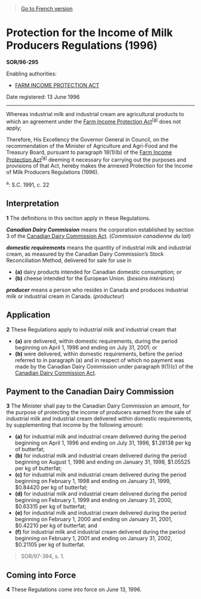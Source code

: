 > [Go to French version](/fr/Règlements/Décrets,%20ordonnances%20et%20règlements%20statutaires/96/295.md)

# Protection for the Income of Milk Producers Regulations (1996)

**SOR/96-295**

Enabling authorities: 
- [FARM INCOME PROTECTION ACT](/en/Acts/Statutes%20of%20Canada/1991/c.%2022.md)

Date registered: 13 June 1996

----------

Whereas industrial milk and industrial cream are agricultural products to which an agreement under the [Farm Income Protection Act](/en/Acts/Statutes%20of%20Canada/1991/c.%2022.md)<sup><a href='#footnotea_e'>[a]</a></sup> does not apply;

Therefore, His Excellency the Governor General in Council, on the recommendation of the Minister of Agriculture and Agri-Food and the Treasury Board, pursuant to paragraph 18(1)(b) of the [Farm Income Protection Act](/en/Acts/Statutes%20of%20Canada/1991/c.%2022.md)<sup><a href='#footnotea_e'>[a]</a></sup> deeming it necessary for carrying out the purposes and provisions of that Act, hereby makes the annexed Protection for the Income of Milk Producers Regulations (1996).

<a name='footnotea_e'><sup>a</sup></a>: S.C. 1991, c. 22<br />




## Interpretation


**1** The definitions in this section apply in these Regulations.

***Canadian Dairy Commission*** means the corporation established by section 3 of the [Canadian Dairy Commission Act](/en/Acts/Revised%20Statutes%20of%20Canada/C/C-15.md). (*Commission canadienne du lait*)

***domestic requirements*** means the quantity of industrial milk and industrial cream, as measured by the Canadian Dairy Commission’s Stock Reconciliation Method, delivered for sale for use in
- **(a)** dairy products intended for Canadian domestic consumption; or
- **(b)** cheese intended for the European Union. (*besoins intérieurs*)

***producer*** means a person who resides in Canada and produces industrial milk or industrial cream in Canada. (*producteur*)




## Application


**2** These Regulations apply to industrial milk and industrial cream that
- **(a)** are delivered, within domestic requirements, during the period beginning on April 1, 1996 and ending on July 31, 2001; or
- **(b)** were delivered, within domestic requirements, before the period referred to in paragraph (a) and in respect of which no payment was made by the Canadian Dairy Commission under paragraph 9(1)(c) of the [Canadian Dairy Commission Act](/en/Acts/Revised%20Statutes%20of%20Canada/C/C-15.md).




## Payment to the Canadian Dairy Commission


**3** The Minister shall pay to the Canadian Dairy Commission an amount, for the purpose of protecting the income of producers earned from the sale of industrial milk and industrial cream delivered within domestic requirements, by supplementing that income by the following amount:
- **(a)** for industrial milk and industrial cream delivered during the period beginning on April 1, 1996 and ending on July 31, 1996, $1.28138 per kg of butterfat;
- **(b)** for industrial milk and industrial cream delivered during the period beginning on August 1, 1996 and ending on January 31, 1998, $1.05525 per kg of butterfat;
- **(c)** for industrial milk and industrial cream delivered during the period beginning on February 1, 1998 and ending on January 31, 1999, $0.84420 per kg of butterfat;
- **(d)** for industrial milk and industrial cream delivered during the period beginning on February 1, 1999 and ending on January 31, 2000, $0.63315 per kg of butterfat;
- **(e)** for industrial milk and industrial cream delivered during the period beginning on February 1, 2000 and ending on January 31, 2001, $0.42210 per kg of butterfat; and
- **(f)** for industrial milk and industrial cream delivered during the period beginning on February 1, 2001 and ending on January 31, 2002, $0.21105 per kg of butterfat.
> SOR/97-394, s. 1.





## Coming into Force


**4** These Regulations come into force on June 13, 1996.


